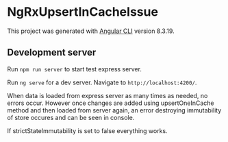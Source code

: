 # NgRxUpsertInCacheIssue

This project was generated with [Angular CLI](https://github.com/angular/angular-cli) version 8.3.19.

## Development server

Run `npm run server` to start test express server.

Run `ng serve` for a dev server. Navigate to `http://localhost:4200/`. 

When data is loaded from express server as many times as needed, no errors occur. However once changes are added using upsertOneInCache method and then loaded from server again, an error destroying immutability of store occures and can be seen in console.

If strictStateImmutability is set to false everything works.


